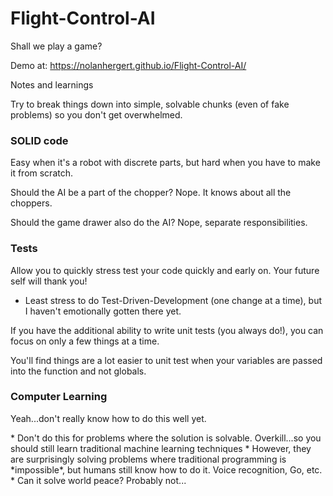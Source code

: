 # Flight-Control-AI
Shall we play a game?

Demo at: https://nolanhergert.github.io/Flight-Control-AI/


Notes and learnings

Try to break things down into simple, solvable chunks (even of fake problems) so you don't get overwhelmed.

### SOLID code
Easy when it's a robot with discrete parts, but hard when you have to make it from scratch.

Should the AI be a part of the chopper? Nope. It knows about all the choppers.

Should the game drawer also do the AI? Nope, separate responsibilities.

### Tests
Allow you to quickly stress test your <always initially error-filled> code quickly and early on. Your future self will thank you!
  * Least stress to do Test-Driven-Development (one change at a time), but I haven't emotionally gotten there yet. 

If you have the additional ability to write unit tests (you always do!), you can focus on only a few things at a time.

You'll find things are a lot easier to unit test when your variables are passed into the function and not globals.

### Computer Learning 
Yeah...don't really know how to do this well yet.

<rant>
  * Don't do this for problems where the solution is solvable. Overkill...so you should still learn traditional machine learning techniques
  * However, they are surprisingly solving problems where traditional programming is *impossible*, but humans still know how to do it. Voice recognition, Go, etc.
    * Can it solve world peace? Probably not...
